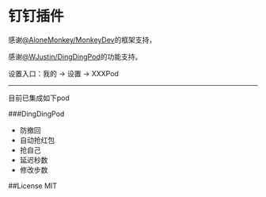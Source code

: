 # 钉钉插件
感谢[@AloneMonkey/MonkeyDev](https://github.com/AloneMonkey/MonkeyDev)的框架支持，

感谢[@WJustin/DingDingPod](https://github.com/WJustin/DingDingPod)的功能支持。

设置入口：我的 -> 设置 -> XXXPod

---

目前已集成如下pod

###DingDingPod
* 防撤回
* 自动抢红包
* 抢自己
* 延迟秒数
* 修改步数

##License
MIT